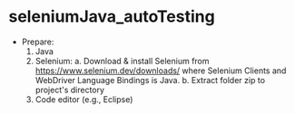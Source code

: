 # seleniumJava_autoTesting

- Prepare:
  1. Java
  2. Selenium: 
        a. Download & install Selenium from https://www.selenium.dev/downloads/ where Selenium Clients and WebDriver Language Bindings is Java.
        b. Extract folder zip to project's directory
  3. Code editor (e.g., Eclipse)


